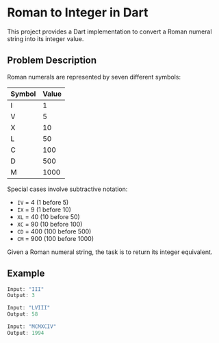 # Roman to Integer in Dart 

This project provides a Dart implementation to convert a Roman numeral string into its integer value.

## Problem Description

Roman numerals are represented by seven different symbols:

| Symbol | Value |
|--------|-------|
| I      | 1     |
| V      | 5     |
| X      | 10    |
| L      | 50    |
| C      | 100   |
| D      | 500   |
| M      | 1000  |

Special cases involve subtractive notation:

- `IV` = 4 (1 before 5)
- `IX` = 9 (1 before 10)
- `XL` = 40 (10 before 50)
- `XC` = 90 (10 before 100)
- `CD` = 400 (100 before 500)
- `CM` = 900 (100 before 1000)

Given a Roman numeral string, the task is to return its integer equivalent.

## Example

```dart
Input: "III"
Output: 3

Input: "LVIII"
Output: 58

Input: "MCMXCIV"
Output: 1994
